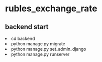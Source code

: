 # rubles_exchange_rate

<h2>backend start</h2>

<li>cd backend</li>
<li>python manage.py migrate</li>
<li>python manage.py set_admin_django</li>
<li>python manage.py runserver</li>

